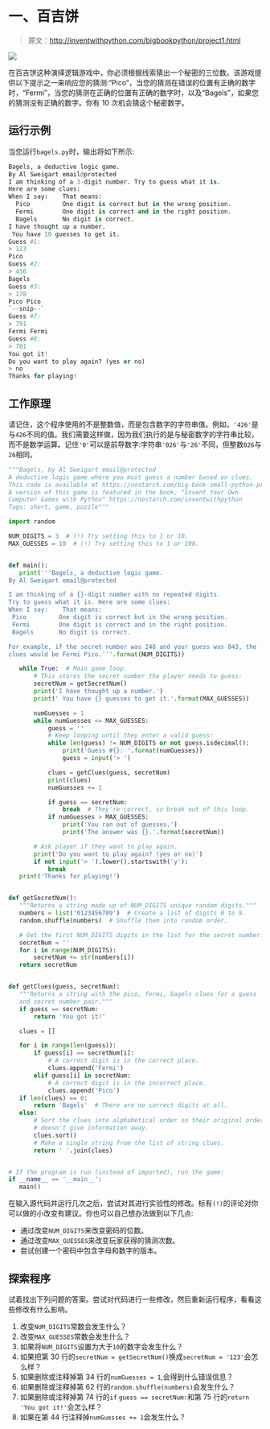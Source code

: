 # 一、百吉饼

> 原文：<http://inventwithpython.com/bigbookpython/project1.html>

![](img/9d995d63aaead72cad01120081eb8f75.png)

在百吉饼这种演绎逻辑游戏中，你必须根据线索猜出一个秘密的三位数。该游戏提供以下提示之一来响应您的猜测:“Pico”，当您的猜测在错误的位置有正确的数字时，“Fermi”，当您的猜测在正确的位置有正确的数字时，以及“Bagels”，如果您的猜测没有正确的数字。你有 10 次机会猜这个秘密数字。

## 运行示例

当您运行`bagels.py`时，输出将如下所示:

```py
Bagels, a deductive logic game.
By Al Sweigart email@protected
I am thinking of a 3-digit number. Try to guess what it is.
Here are some clues:
When I say:    That means:
  Pico         One digit is correct but in the wrong position.
  Fermi        One digit is correct and in the right position.
  Bagels       No digit is correct.
I have thought up a number.
 You have 10 guesses to get it.
Guess #1:
> 123
Pico
Guess #2:
> 456
Bagels
Guess #3:
> 178
Pico Pico
`--snip--`
Guess #7:
> 791
Fermi Fermi
Guess #8:
> 701
You got it!
Do you want to play again? (yes or no)
> no
Thanks for playing!
```

## 工作原理

请记住，这个程序使用的不是整数值，而是包含数字的字符串值。例如，`'426'`是与`426`不同的值。我们需要这样做，因为我们执行的是与秘密数字的字符串比较，而不是数学运算。记住`'0'`可以是前导数字:字符串`'026'`与`'26'`不同，但整数`026`与`26`相同。

```py
"""Bagels, by Al Sweigart email@protected
A deductive logic game where you must guess a number based on clues.
This code is available at https://nostarch.com/big-book-small-python-programming
A version of this game is featured in the book, "Invent Your Own
Computer Games with Python" https://nostarch.com/inventwithpython
Tags: short, game, puzzle"""

import random

NUM_DIGITS = 3  # (!) Try setting this to 1 or 10.
MAX_GUESSES = 10  # (!) Try setting this to 1 or 100.


def main():
   print('''Bagels, a deductive logic game.
By Al Sweigart email@protected

I am thinking of a {}-digit number with no repeated digits.
Try to guess what it is. Here are some clues:
When I say:    That means:
 Pico         One digit is correct but in the wrong position.
 Fermi        One digit is correct and in the right position.
 Bagels       No digit is correct.

For example, if the secret number was 248 and your guess was 843, the
clues would be Fermi Pico.'''.format(NUM_DIGITS))

   while True:  # Main game loop.
       # This stores the secret number the player needs to guess:
       secretNum = getSecretNum()
       print('I have thought up a number.')
       print(' You have {} guesses to get it.'.format(MAX_GUESSES))

       numGuesses = 1
       while numGuesses <= MAX_GUESSES:
           guess = ''
           # Keep looping until they enter a valid guess:
           while len(guess) != NUM_DIGITS or not guess.isdecimal():
               print('Guess #{}: '.format(numGuesses))
               guess = input('> ')

           clues = getClues(guess, secretNum)
           print(clues)
           numGuesses += 1

           if guess == secretNum:
               break  # They're correct, so break out of this loop.
           if numGuesses > MAX_GUESSES:
               print('You ran out of guesses.')
               print('The answer was {}.'.format(secretNum))

       # Ask player if they want to play again.
       print('Do you want to play again? (yes or no)')
       if not input('> ').lower().startswith('y'):
           break
   print('Thanks for playing!')


def getSecretNum():
   """Returns a string made up of NUM_DIGITS unique random digits."""
   numbers = list('0123456789')  # Create a list of digits 0 to 9.
   random.shuffle(numbers)  # Shuffle them into random order.

   # Get the first NUM_DIGITS digits in the list for the secret number:
   secretNum = ''
   for i in range(NUM_DIGITS):
       secretNum += str(numbers[i])
   return secretNum


def getClues(guess, secretNum):
   """Returns a string with the pico, fermi, bagels clues for a guess
   and secret number pair."""
   if guess == secretNum:
       return 'You got it!'

   clues = []

   for i in range(len(guess)):
       if guess[i] == secretNum[i]:
           # A correct digit is in the correct place.
           clues.append('Fermi')
       elif guess[i] in secretNum:
           # A correct digit is in the incorrect place.
           clues.append('Pico')
   if len(clues) == 0:
       return 'Bagels'  # There are no correct digits at all.
   else:
       # Sort the clues into alphabetical order so their original order
       # doesn't give information away.
       clues.sort()
       # Make a single string from the list of string clues.
       return ' '.join(clues)


# If the program is run (instead of imported), run the game:
if __name__ == '__main__':
   main() 
```

在输入源代码并运行几次之后，尝试对其进行实验性的修改。标有`(!)`的评论对你可以做的小改变有建议。你也可以自己想办法做到以下几点:

*   通过改变`NUM_DIGITS`来改变密码的位数。
*   通过改变`MAX_GUESSES`来改变玩家获得的猜测次数。
*   尝试创建一个密码中包含字母和数字的版本。

## 探索程序

试着找出下列问题的答案。尝试对代码进行一些修改，然后重新运行程序，看看这些修改有什么影响。

1.  改变`NUM_DIGITS`常数会发生什么？
2.  改变`MAX_GUESSES`常数会发生什么？
3.  如果将`NUM_DIGITS`设置为大于`10`的数字会发生什么？
4.  如果把第 30 行的`secretNum = getSecretNum()`换成`secretNum = '123'`会怎么样？
5.  如果删除或注释掉第 34 行的`numGuesses = 1`,会得到什么错误信息？
6.  如果删除或注释掉第 62 行的`random.shuffle(numbers)`会发生什么？
7.  如果删除或注释掉第 74 行的`if` `guess == secretNum:`和第 75 行的`return 'You got it!'`会怎么样？
8.  如果在第 44 行注释掉`numGuesses += 1`会发生什么？